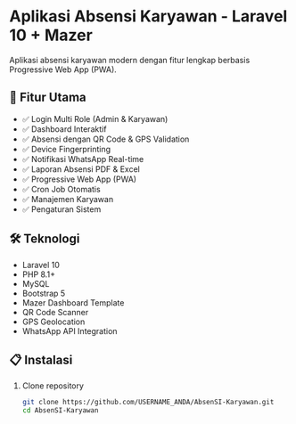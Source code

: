 # Aplikasi Absensi Karyawan - Laravel 10 + Mazer

Aplikasi absensi karyawan modern dengan fitur lengkap berbasis Progressive Web App (PWA).

## 🚀 Fitur Utama

- ✅ Login Multi Role (Admin & Karyawan)
- ✅ Dashboard Interaktif
- ✅ Absensi dengan QR Code & GPS Validation
- ✅ Device Fingerprinting
- ✅ Notifikasi WhatsApp Real-time
- ✅ Laporan Absensi PDF & Excel
- ✅ Progressive Web App (PWA)
- ✅ Cron Job Otomatis
- ✅ Manajemen Karyawan
- ✅ Pengaturan Sistem

## 🛠️ Teknologi

- Laravel 10
- PHP 8.1+
- MySQL
- Bootstrap 5
- Mazer Dashboard Template
- QR Code Scanner
- GPS Geolocation
- WhatsApp API Integration

## 📋 Instalasi

1. Clone repository
   ```bash
   git clone https://github.com/USERNAME_ANDA/AbsenSI-Karyawan.git
   cd AbsenSI-Karyawan

